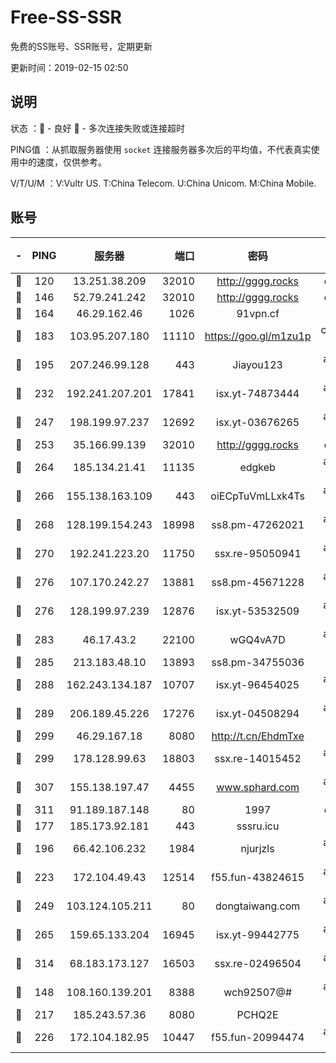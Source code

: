 # Free-SS-SSR

免费的SS账号、SSR账号，定期更新

更新时间：2019-02-15 02:50

## 说明

状态     ：🙂 - 良好 🙁 - 多次连接失败或连接超时

PING值   ：从抓取服务器使用 `socket` 连接服务器多次后的平均值，不代表真实使用中的速度，仅供参考。

V/T/U/M  ：V:Vultr US. T:China Telecom. U:China Unicom. M:China Mobile.

## 账号

|-|PING|服务器|端口|密码|加密方式|区域|V/T/U/M|
|:----:|:----:|:-----:|-----:|:----:|:----:|:----:|:----:|
|🙂|120|13.251.38.209|32010|http://gggg.rocks|chacha20|SG|10↑/10↑/10↑/10↑|
|🙂|146|52.79.241.242|32010|http://gggg.rocks|chacha20|KR|10↑/9↑/9↓/9↑|
|🙂|164|46.29.162.46|1026|91vpn.cf|rc4-md5|RU|10↑/10↑/10↑/10↑|
|🙂|183|103.95.207.180|11110|https://goo.gl/m1zu1p|chacha20-ietf|US|10↑/10↑/10↑/10↑|
|🙂|195|207.246.99.128|443|Jiayou123|aes-256-cfb|US|10↑/10↑/10↑/10↑|
|🙂|232|192.241.207.201|17841|isx.yt-74873444|aes-256-cfb|US|10↑/10↑/10↑/10↑|
|🙂|247|198.199.97.237|12692|isx.yt-03676265|aes-256-cfb|US|10↑/10↑/10↑/10↑|
|🙂|253|35.166.99.139|32010|http://gggg.rocks|chacha20|US|10↑/10↑/10↑/10↑|
|🙂|264|185.134.21.41|11135|edgkeb|aes-256-cfb|GB|10↑/10↑/10↑/10↑|
|🙂|266|155.138.163.109|443|oiECpTuVmLLxk4Ts|aes-256-cfb|US|10↑/10↑/10↑/10↑|
|🙂|268|128.199.154.243|18998|ss8.pm-47262021|aes-256-cfb|SG|10↑/10↑/10↑/10↑|
|🙂|270|192.241.223.20|11750|ssx.re-95050941|aes-256-cfb|US|10↑/10↑/10↑/10↑|
|🙂|276|107.170.242.27|13881|ss8.pm-45671228|aes-256-cfb|US|10↑/10↑/10↑/10↑|
|🙂|276|128.199.97.239|12876|isx.yt-53532509|aes-256-cfb|SG|10↑/10↑/10↑/10↑|
|🙂|283|46.17.43.2|22100|wGQ4vA7D|aes-256-gcm|RU|6↑/10↑/10↑/10↑|
|🙂|285|213.183.48.10|13893|ss8.pm-34755036|rc4-md5|RU|10↑/10↑/10↑/10↑|
|🙂|288|162.243.134.187|10707|isx.yt-96454025|aes-256-cfb|US|10↑/10↑/10↑/10↑|
|🙂|289|206.189.45.226|17276|isx.yt-04508294|aes-256-cfb|SG|10↑/10↑/10↑/10↑|
|🙂|299|46.29.167.18|8080|http://t.cn/EhdmTxe|rc4-md5|RU|10↑/10↑/10↑/10↑|
|🙂|299|178.128.99.63|18803|ssx.re-14015452|aes-256-cfb|SG|10↑/10↑/10↑/10↑|
|🙂|307|155.138.197.47|4455|www.sphard.com|aes-256-cfb|US|10↑/10↑/10↑/10↑|
|🙂|311|91.189.187.148|80|1997|chacha20|US|10↑/10↑/10↑/10↑|
|🙂|177|185.173.92.181|443|sssru.icu|rc4-md5|RU|10↑/10↑/10↑/10↑|
|🙂|196|66.42.106.232|1984|njurjzls|aes-256-cfb|US|10↑/10↑/10↑/10↑|
|🙂|223|172.104.49.43|12514|f55.fun-43824615|aes-256-cfb|SG|10↑/10↑/10↑/10↑|
|🙂|249|103.124.105.211|80|dongtaiwang.com|aes-256-cfb|US|10↑/10↑/10↑/10↑|
|🙂|265|159.65.133.204|16945|isx.yt-99442775|aes-256-cfb|SG|10↑/10↑/10↑/10↑|
|🙂|314|68.183.173.127|16503|ssx.re-02496504|aes-256-cfb|US|10↑/10↑/10↑/10↑|
|🙂|148|108.160.139.201|8388|wch92507@#|aes-256-cfb|JP|10↑/10↑/10↑/10↑|
|🙂|217|185.243.57.36|8080|PCHQ2E|rc4-md5|US|10↑/10↑/10↑/10↑|
|🙂|226|172.104.182.95|10447|f55.fun-20994474|aes-256-cfb|SG|10↑/10↑/10↑/10↑|
